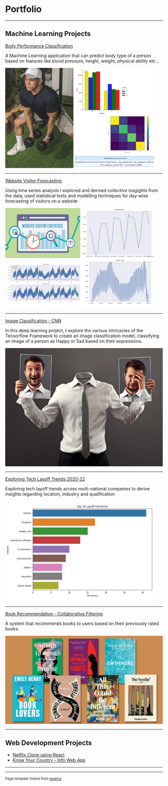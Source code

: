 # Portfolio

---

## Machine Learning Projects 

[Body Performance Classification](https://github.com/adarsh272/Body-Performance-Classification)

A Machine Learning application that can predict body type of a person based on features like blood pressure, height, weight, physical ability etc...

<img src="images/thumbnail-1.png?raw=true"/>

---
[Website Visitor Forecasting](https://github.com/adarsh272)

Using time series analysis I explored and derived collective insgights from the data, used statistical tests and modelling techniques for day-wise forecasting of visitors on a website

<img src="images/thumbnail-2.png?raw=true"/>

---
[Image Classification - CNN](https://github.com/adarsh272/Image-Classification-with-CNN)

In this deep learning project, I explore the various intricacies of the Tensorflow Framework to create an image classification model, classifying an image of a person as Happy or Sad based on their expressions.

<img src="images/thumbnail-happy-sad.png?raw=true"/>

---
[Exploring Tech Layoff Trends 2020-22](https://github.com/adarsh272/Exploring-Layoff-Trends-in-Tech)

Exploring tech layoff trends across multi-national companies to derive insights regarding location, industry and qualification

<img src="images/thumbnail-3.png?raw=true"/>

---
[Book Recommendation - Collaborative Filtering](https://github.com/adarsh272/Book-Recommendation---Collaborative-Filtering)

A system that recommends books to users based on their previously rated books.

<img src="images/thumbnail-4.png?raw=true"/>

---

## Web Development Projects

- [Netflix Clone using React](https://github.com/adarsh272/Netflix-Clone)
- [Know Your Country - Info Web App](https://github.com/adarsh272/Know-Your-Country-Country-Manager)

---




---
<p style="font-size:11px">Page template forked from <a href="https://github.com/evanca/quick-portfolio">evanca</a></p>
<!-- Remove above link if you don't want to attibute -->
